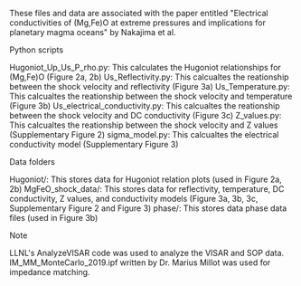 These files and data are associated with the paper entitled "Electrical conductivities of (Mg,Fe)O at extreme pressures and implications for planetary magma oceans" by Nakajima et al.

Python scripts

Hugoniot_Up_Us_P_rho.py: This calculates the Hugoniot relationships for (Mg,Fe)O (Figure 2a, 2b)
Us_Reflectivity.py: This calcualtes the reationship between the shock velocity and reflectivity (Figure 3a)
Us_Temperature.py: This calcualtes the reationship between the shock velocity and temperature (Figure 3b)
Us_electrical_conductivity.py: This calcualtes the reationship between the shock velocity and DC conductivity (Figure 3c)
Z_values.py: This calcualtes the reationship between the shock velocity and Z values (Supplementary Figure 2)
sigma_model.py: This calcualtes the electrical conductivity model (Supplementary Figure 3)

Data folders

Hugoniot/: This stores data for Hugoniot relation plots (used in Figure 2a, 2b)
MgFeO_shock_data/: This stores data for reflectivity, temperature, DC conductivity, Z values, and conductivity models (Figure 3a, 3b, 3c, Supplementary Figure 2 and Figure 3)
phase/: This stores data phase data files (used in Figure 3b)

Note

LLNL's AnalyzeVISAR code was used to analyze the VISAR and SOP data.
IM_MM_MonteCarlo_2019.ipf written by Dr. Marius Millot was used for impedance matching.

